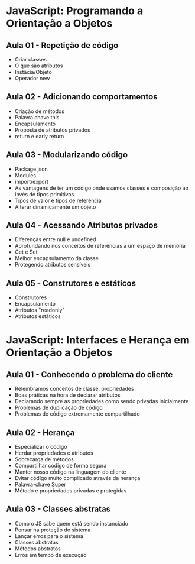 # JavaScript: Programando a Orientação a Objetos

## Aula 01 - Repetição de código

- Criar classes
- O que são atributos
- Instâcia/Objeto
- Operador new

## Aula 02 - Adicionando comportamentos

- Criação de métodos
- Palavra chave this
- Encapsulamento
- Proposta de atributos privados
- return e early return

## Aula 03 - Modularizando código

- Package.json
- Modules
- import/export
- As vantagens de ter um código onde usamos classes e composição ao invés de tipos primitivos
- Tipos de valor e tipos de referência
- Alterar dinamicamente um objeto

## Aula 04 - Acessando Atributos privados

- Diferenças entre null e undefined
- Aprofundando nos conceitos de referências a um espaço de memória
- Get e Set
- Melhor encapsulamento da classe
- Protegendo atributos sensíveis

## Aula 05 - Construtores e estáticos

- Construtores
- Encapsulamento
- Atributos "readonly"
- Atributos estáticos

# JavaScript: Interfaces e Herança em Orientação a Objetos

## Aula 01 - Conhecendo o problema do cliente

- Relembramos conceitos de classe, propriedades
- Boas práticas na hora de declarar atributos
- Declarando sempre as propriedades como sendo privadas inicialmente
- Problemas de duplicação de código
- Problemas de código extremamente compartilhado

## Aula 02 - Herança

- Especializar o código
- Herdar propriedades e atributos
- Sobrecarga de métodos
- Compartilhar código de forma segura
- Manter nosso código na linguagem do cliente
- Evitar código muito complicado através da herança
- Palavra-chave Super
- Método e propriedades privadas e protegidas

## Aula 03 - Classes abstratas

- Como o JS sabe quem está sendo instanciado
- Pensar na proteção do sistema
- Lançar erros para o sistema
- Classes abstratas
- Métodos abstratos
- Erros em tempo de execução
